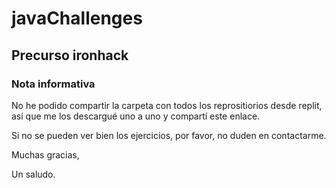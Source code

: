 # javaChallenges
## Precurso ironhack
### Nota informativa

No he podido compartir la carpeta con todos los reprositiorios desde replit, así que me los descargué uno a uno y compartí este enlace. 

Si no se pueden ver bien los ejercicios, por favor, no duden en contactarme.

Muchas gracias,

Un saludo.

